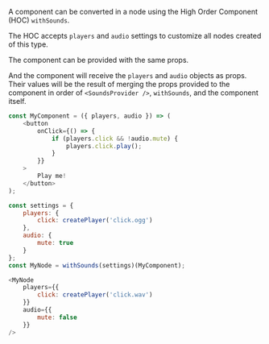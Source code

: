 A component can be converted in a node using the High Order Component (HOC)
`withSounds`.

The HOC accepts `players` and `audio` settings to customize all nodes created
of this type.

The component can be provided with the same props.

And the component will receive the `players` and `audio` objects as props. Their
values will be the result of merging the props provided to the component in order
of `<SoundsProvider />`, `withSounds`, and the component itself.

```js
const MyComponent = ({ players, audio }) => (
    <button
        onClick={() => {
            if (players.click && !audio.mute) {
                players.click.play();
            }
        }}
    >
        Play me!
    </button>
);

const settings = {
    players: {
        click: createPlayer('click.ogg')
    },
    audio: {
        mute: true
    }
};
const MyNode = withSounds(settings)(MyComponent);

<MyNode
    players={{
        click: createPlayer('click.wav')
    }}
    audio={{
        mute: false
    }}
/>
```
